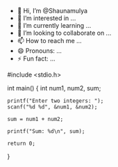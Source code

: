 - 👋 Hi, I’m @Shaunamulya
- 👀 I’m interested in ...
- 🌱 I’m currently learning ...
- 💞️ I’m looking to collaborate on ...
- 📫 How to reach me ...
- 😄 Pronouns: ...
- ⚡ Fun fact: ...

<!---
Shaunamulya/Shaunamulya is a ✨ special ✨ repository because its `README.md` (this file) appears on your GitHub profile.
You can click the Preview link to take a look at your changes.
--->
#include <stdio.h>

int main() {
    int num1, num2, sum;

    printf("Enter two integers: ");
    scanf("%d %d", &num1, &num2);

    sum = num1 + num2;

    printf("Sum: %d\n", sum);

    return 0;
}
